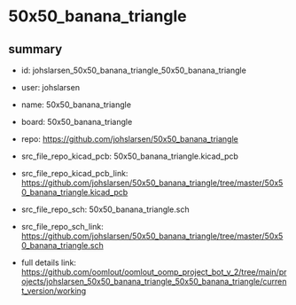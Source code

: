 # 50x50_banana_triangle
 
## summary 
* id: johslarsen_50x50_banana_triangle_50x50_banana_triangle
* user: johslarsen
* name: 50x50_banana_triangle
* board: 50x50_banana_triangle
* repo: https://github.com/johslarsen/50x50_banana_triangle
* src_file_repo_kicad_pcb: 50x50_banana_triangle.kicad_pcb
* src_file_repo_kicad_pcb_link: https://github.com/johslarsen/50x50_banana_triangle/tree/master/50x50_banana_triangle.kicad_pcb


* src_file_repo_sch: 50x50_banana_triangle.sch
* src_file_repo_sch_link: https://github.com/johslarsen/50x50_banana_triangle/tree/master/50x50_banana_triangle.sch
* full details link: https://github.com/oomlout/oomlout_oomp_project_bot_v_2/tree/main/projects/johslarsen_50x50_banana_triangle_50x50_banana_triangle/current_version/working  







